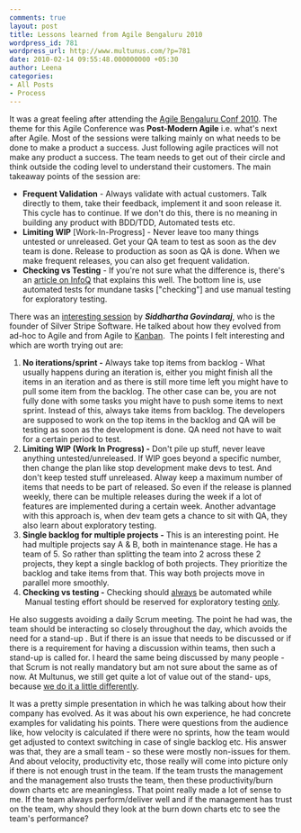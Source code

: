 ```yaml
---
comments: true
layout: post
title: Lessons learned from Agile Bengaluru 2010
wordpress_id: 781
wordpress_url: http://www.multunus.com/?p=781
date: 2010-02-14 09:55:48.000000000 +05:30
author: Leena
categories:
- All Posts
- Process
---
```

It was a great feeling after attending the <a href="http://www.agileindia.org/agilebengaluru2010">Agile Bengaluru Conf 2010</a>. The theme for this Agile Conference was <strong>Post-Modern Agile</strong> i.e. what's next after Agile. Most of the sessions were talking mainly on what needs to be done to make a product a success. Just following agile practices will not make any product a success. The team needs to get out of their circle and think outside the coding level to understand their customers. The main takeaway points of the session are:
<ul>
	<li><strong>Frequent Validation</strong> - Always validate with actual customers. Talk directly to them, take their feedback, implement it and soon release it. This cycle has to continue. If we don't do this, there is no meaning in building any product with BDD/TDD, Automated tests etc.</li>
	<li><strong>Limiting WIP</strong> [Work-In-Progress] - Never leave too many things untested or unreleased. Get your QA team to test as soon as the dev team is done. Release to production as soon as QA is done. When we make frequent releases, you can also get frequent validation.</li>
	<li><strong>Checking vs Testing</strong> - If you're not sure what the difference is, there's an <a href="http://www.infoq.com/news/2009/12/testing-or-checking">article on InfoQ</a> that explains this well. The bottom line is, use automated tests for mundane tasks ["checking"] and use manual testing for exploratory testing.</li>
</ul>
There was an <a href="http://www.agileindia.org/agilebengaluru2010/agile-bengaluru-2010-a-startup-journey.htm">interesting session</a> by <strong><em>Siddhartha Govindaraj</em></strong>, who is the founder of Silver Stripe Software. He talked about how they evolved from ad-hoc to Agile and from Agile to <a href="http://en.wikipedia.org/wiki/Kanban">Kanban</a>.  The points I felt interesting and which are worth trying out are:
<ol>
	<li><strong>No iterations/sprint -</strong> Always take top items from backlog - What usually happens during an iteration is, either you might finish all the items in an iteration and as there is still more time left you might have to pull some item from the backlog. The other case can be, you are not fully done with some tasks you might have to push some items to next sprint. Instead of this, always take items from backlog. The developers are supposed to work on the top items in the backlog and QA will be testing as soon as the development is done. QA need not have to wait for a certain period to test.</li>
	<li><strong>Limiting WIP (Work In Progress) -</strong> Don't pile up stuff, never leave anything untested/unreleased. If WIP goes beyond a specific number, then change the plan like stop development make devs to test. And don't keep tested stuff unreleased. Alway keep a maximum number of items that needs to be part of released. So even if the release is planned weekly, there can be multiple releases during the week if a lot of features are implemented during a certain week. Another advantage with this approach is, when dev team gets a chance to sit with QA, they also learn about exploratory testing.</li>
	<li><strong>Single backlog for multiple projects -</strong> This is an interesting point. He had multiple projects say A &amp; B, both in maintenance stage. He has a team of 5. So rather than splitting the team into 2 across these 2 projects, they kept a single backlog of both projects. They prioritize the backlog and take items from that. This way both projects move in parallel more smoothly.</li>
	<li><strong>Checking vs testing -</strong> Checking should <span style="text-decoration: underline;">always</span> be automated while  Manual testing effort should be reserved for exploratory testing <span style="text-decoration: underline;">only</span>.</li>
</ol>
He also suggests avoiding a daily Scrum meeting. The point he had was, the team should be interacting so closely throughout the day, which avoids the need for a stand-up . But if there is an issue that needs to be discussed or if there is a requirement for having a discussion within teams, then such a stand-up is called for. I heard the same being discussed by many people - that Scrum is not really mandatory but am not sure about the same as of now. At Multunus, we still get quite a lot of value out of the stand- ups, because <a href="http://www.multunus.com/2010/01/our-pragmatic-processes/">we do it a little differently</a>.

It was a pretty simple presentation in which he was talking about how their company has evolved. As it was about his own experience, he had concrete examples for validating his points. There were questions from the audience like, how velocity is calculated if there were no sprints, how the team would get adjusted to context switching in case of single backlog etc. His answer was that, they are a small team - so these were mostly non-issues for them. And about velocity, productivity etc, those really will come into picture only if there is not enough trust in the team. If the team trusts the management and the management also trusts the team, then these productivity/burn down charts etc are meaningless. That point really made a lot of sense to me. If the team always perform/deliver well and if the management has trust on the team, why should they look at the burn down charts etc to see the team's performance?
